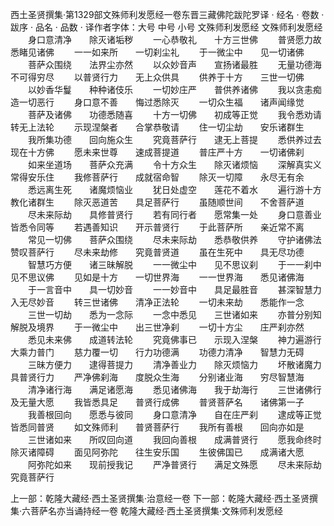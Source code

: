 西土圣贤撰集·第1329部文殊师利发愿经一卷东晋三藏佛陀跋陀罗译
· 经名 · 卷数 · 跋序
· 品名 · 品数 · 译作者字体：大号 中号 小号
文殊师利发愿经
文殊师利发愿经
　　身口意清净　　除灭诸垢秽
　　一心恭敬礼　　十方三世佛
　　普贤愿力故　　悉睹见诸佛
　　一一如来所　　一切刹尘礼
　　于一微尘中　　见一切诸佛
　　菩萨众围绕　　法界尘亦然
　　以众妙音声　　宣扬诸最胜
　　无量功德海　　不可得穷尽
　　以普贤行力　　无上众供具
　　供养于十方　　三世一切佛
　　以妙香华鬘　　种种诸伎乐
　　一切妙庄严　　普供养诸佛
　　我以贪恚痴　　造一切恶行
　　身口意不善　　悔过悉除灭
　　一切众生福　　诸声闻缘觉
　　菩萨及诸佛　　功德悉随喜
　　十方一切佛　　初成等正觉
　　我令悉劝请　　转无上法轮
　　示现涅槃者　　合掌恭敬请
　　住一切尘劫　　安乐诸群生
　　我所集功德　　回向施众生
　　究竟菩萨行　　逮无上菩提
　　悉供养过去　　现在十方佛
　　愿未来世尊　　速成菩提道
　　普庄严十方　　一切诸佛刹
　　如来坐道场　　菩萨众充满
　　令十方众生　　除灭诸烦恼
　　深解真实义　　常得安乐住
　　我修菩萨行　　成就宿命智
　　除灭一切障　　永尽无有余
　　悉远离生死　　诸魔烦恼业
　　犹日处虚空　　莲花不着水
　　遍行游十方　　教化诸群生
　　除灭恶道苦　　具足菩萨行
　　虽随顺世间　　不舍菩萨道
　　尽未来际劫　　具修普贤行
　　若有同行者　　愿常集一处
　　身口意善业　　皆悉令同等
　　若遇善知识　　开示普贤行
　　于此菩萨所　　亲近常不离
　　常见一切佛　　菩萨众围绕
　　尽未来际劫　　悉恭敬供养
　　守护诸佛法　　赞叹菩萨行
　　尽未来劫修　　究竟普贤道
　　虽在生死中　　具无尽功德
　　智慧巧方便　　诸三昧解脱
　　一一微尘中　　见不思议刹
　　于一一刹中　　见不思议佛
　　见如是十方　　一切世界海
　　一一世界海　　悉见诸佛海
　　于一言音中　　具一切妙音
　　一一妙音中　　具足最胜音
　　甚深智慧力　　入无尽妙音
　　转三世诸佛　　清净正法轮
　　一切未来劫　　悉能作一念
　　三世一切劫　　悉为一念际
　　一念中悉见　　三世诸如来
　　亦普分别知　　解脱及境界
　　于一微尘中　　出三世净刹
　　一切十方尘　　庄严刹亦然
　　悉见未来佛　　成道转法轮
　　究竟佛事已　　示现入涅槃
　　神力遍游行　　大乘力普门
　　慈力覆一切　　行力功德满
　　功德力清净　　智慧力无碍
　　三昧方便力　　逮得菩提力
　　清净善业力　　除灭烦恼力
　　坏散诸魔力　　具普贤行力
　　严净佛刹海　　度脱众生海
　　分别诸业海　　穷尽智慧海
　　清净诸行海　　满足诸愿海
　　悉见诸佛海　　我于劫海行
　　三世诸佛行　　及无量大愿
　　我皆悉具足　　普贤行成佛
　　普贤菩萨名　　诸佛第一子
　　我善根回向　　愿悉与彼同
　　身口意清净　　自在庄严刹
　　逮成等正觉　　皆悉同普贤
　　如文殊师利　　普贤菩萨行
　　我所有善根　　回向亦如是
　　三世诸如来　　所叹回向道
　　我回向善根　　成满普贤行
　　愿我命终时　　除灭诸障碍
　　面见阿弥陀　　往生安乐国
　　生彼佛国已　　成满诸大愿
　　阿弥陀如来　　现前授我记
　　严净普贤行　　满足文殊愿
　　尽未来际劫　　究竟菩萨行

上一部：乾隆大藏经·西土圣贤撰集·治意经一卷
下一部：乾隆大藏经·西土圣贤撰集·六菩萨名亦当诵持经一卷
乾隆大藏经·西土圣贤撰集·文殊师利发愿经